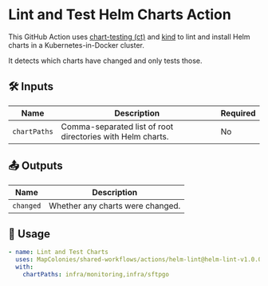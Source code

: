 # Lint and Test Helm Charts Action

This GitHub Action uses [chart-testing (ct)](https://github.com/helm/chart-testing) and [kind](https://kind.sigs.k8s.io/) 
to lint and install Helm charts in a Kubernetes-in-Docker cluster.

It detects which charts have changed and only tests those.

## 🛠 Inputs

| Name         | Description                                                  | Required |
|--------------|--------------------------------------------------------------|----------|
| `chartPaths` | Comma-separated list of root directories with Helm charts.   | No       |

## 📤 Outputs

| Name     | Description                          |
|----------|--------------------------------------|
| `changed`| Whether any charts were changed.     |

## 🚀 Usage

<!-- x-release-please-start-version -->

```yaml
- name: Lint and Test Charts
  uses: MapColonies/shared-workflows/actions/helm-lint@helm-lint-v1.0.0
  with:
    chartPaths: infra/monitoring,infra/sftpgo
```
<!-- x-release-please-end-version -->
